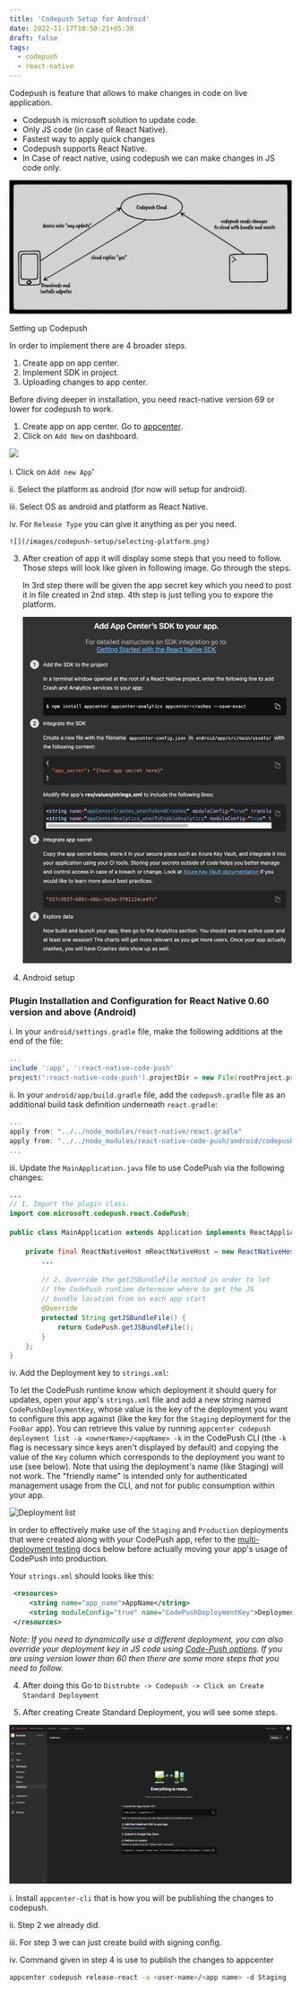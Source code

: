```yaml
---
title: 'Codepush Setup for Android'
date: 2022-11-17T10:50:21+05:30
draft: false
tags:
  - codepush
  - react-native
---
```


Codepush is feature that allows to make changes in code on live application.

- Codepush is microsoft solution to update code.
- Only JS code (in case of React Native).
- Fastest way to apply quick changes
- Codepush supports React Native.
- In Case of react native, using codepush we can make changes in JS code only.

![](/images/codepush-setup/codepush.jpeg)

Setting up Codepush

In order to implement there are 4 broader steps.

1.  Create app on app center.
2.  Implement SDK in project.
3.  Uploading changes to app center.

Before diving deeper in installation, you need react-native version 69 or lower for codepush to work.

1.  Create app on app center. Go to [appcenter](https://appcenter.ms).
2.  Click on `Add New` on dashboard.

![](/images/codepush-setup/appcenter-dashboard.png)

i. Click on `Add new App`'

ii. Select the platform as android (for now will setup for android).

iii. Select OS as android and platform as React Native.

iv. For `Release Type` you can give it anything as per you need.

    ![](/images/codepush-setup/selecting-platform.png)

3.  After creation of app it will display some steps that you need to follow.
    Those steps will look like given in following image. Go through the steps.

    In 3rd step there will be given the app secret key which you need to post it in file created in 2nd step. 4th step is just telling you to expore the platform.

    ![](/images/codepush-setup/sdk-setup-steps.png)

4.  Android setup

### Plugin Installation and Configuration for React Native 0.60 version and above (Android)

i. In your `android/settings.gradle` file, make the following additions at the end of the file:

```gradle
...
include ':app', ':react-native-code-push'
project(':react-native-code-push').projectDir = new File(rootProject.projectDir, '../node_modules/react-native-code-push/android/app')
```

ii. In your `android/app/build.gradle` file, add the `codepush.gradle` file as an additional build task definition underneath `react.gradle`:

```gradle
...
apply from: "../../node_modules/react-native/react.gradle"
apply from: "../../node_modules/react-native-code-push/android/codepush.gradle"
...
```

iii. Update the `MainApplication.java` file to use CodePush via the following changes:

```java
...
// 1. Import the plugin class.
import com.microsoft.codepush.react.CodePush;

public class MainApplication extends Application implements ReactApplication {

    private final ReactNativeHost mReactNativeHost = new ReactNativeHost(this) {
        ...

        // 2. Override the getJSBundleFile method in order to let
        // the CodePush runtime determine where to get the JS
        // bundle location from on each app start
        @Override
        protected String getJSBundleFile() {
            return CodePush.getJSBundleFile();
        }
    };
}
```

iv. Add the Deployment key to `strings.xml`:

To let the CodePush runtime know which deployment it should query for updates, open your app's `strings.xml` file and add a new string named `CodePushDeploymentKey`, whose value is the key of the deployment you want to configure this app against (like the key for the `Staging` deployment for the `FooBar` app). You can retrieve this value by running `appcenter codepush deployment list -a <ownerName>/<appName> -k` in the CodePush CLI (the `-k` flag is necessary since keys aren't displayed by default) and copying the value of the `Key` column which corresponds to the deployment you want to use (see below). Note that using the deployment's name (like Staging) will not work. The "friendly name" is intended only for authenticated management usage from the CLI, and not for public consumption within your app.

![Deployment list](https://cloud.githubusercontent.com/assets/116461/11601733/13011d5e-9a8a-11e5-9ce2-b100498ffb34.png)

In order to effectively make use of the `Staging` and `Production` deployments that were created along with your CodePush app, refer to the [multi-deployment testing](../README.md#multi-deployment-testing) docs below before actually moving your app's usage of CodePush into production.

Your `strings.xml` should looks like this:

```xml
 <resources>
     <string name="app_name">AppName</string>
     <string moduleConfig="true" name="CodePushDeploymentKey">DeploymentKey</string>
 </resources>
```

_Note: If you need to dynamically use a different deployment, you can also override your deployment key in JS code using [Code-Push options](./api-js.md#CodePushOptions). If you are using version lower than 60 then there are some more steps that you need to follow._

4. After doing this Go to `Distrubte -> Codepush -> Click on Create Standard Deployment`

5. After creating Create Standard Deployment, you will see some steps.

![](/images/codepush-setup/setting-up-distribution.png)

i. Install `appcenter-cli` that is how you will be publishing the changes to codepush.

ii. Step 2 we already did.

iii. For step 3 we can just create build with signing config.

iv. Command given in step 4 is use to publish the changes to appcenter

```sh
appcenter codepush release-react -a <user-name>/<app name> -d Staging
```
